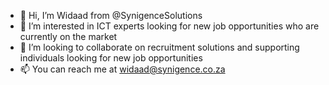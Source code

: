 - 👋 Hi, I’m Widaad from @SynigenceSolutions
- 👀 I’m interested in ICT experts looking for new job opportunities who are currently on the market 
- 💞️ I’m looking to collaborate on recruitment solutions and supporting individuals looking for new job opportunities 
- 📫 You can reach me at widaad@synigence.co.za

<!---
SynigenceSolutions/SynigenceSolutions is a ✨ special ✨ repository because its `README.md` (this file) appears on your GitHub profile.
You can click the Preview link to take a look at your changes.
--->
